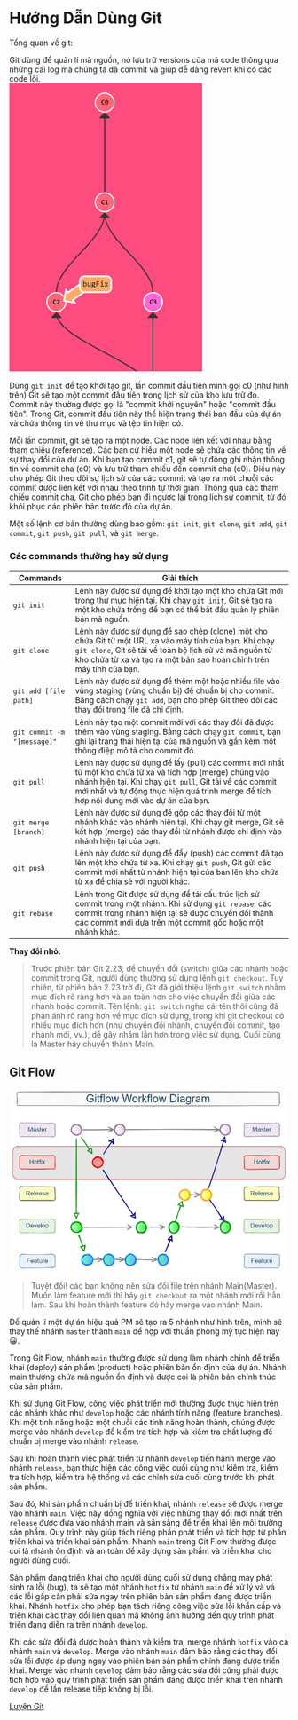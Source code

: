# Hướng Dẫn Dùng Git

Tổng quan về git:  

Git dùng để quản lí mã nguồn, nó lưu trữ versions của mã code thông qua những cái log mà chúng ta đã commit và giúp dễ dàng revert khi có các code lỗi.  
![alt text](./img/git.png)  

Dùng `git init` để tạo khởi tạo git, lần commit đầu tiên mình gọi c0 (như hình trên) Git sẽ tạo một commit đầu tiên trong lịch sử của kho lưu trữ đó. Commit này thường được gọi là "commit khởi nguyên" hoặc "commit đầu tiên". Trong Git, commit đầu tiên này thể hiện trạng thái ban đầu của dự án và chứa thông tin về thư mục và tệp tin hiện có. 

Mỗi lần commit, git sẽ tạo ra một node. Các node liên kết với nhau bằng tham chiếu (reference). Các bạn cứ hiểu một node sẽ chứa các thông tin về sự thay đổi của dự án. Khi bạn tạo commit c1, git sẽ tự động ghi nhận thông tin về commit cha (c0) và lưu trữ tham chiếu đến commit cha (c0). Điều này cho phép Git theo dõi sự lịch sử của các commit và tạo ra một chuỗi các commit được liên kết với nhau theo trình tự thời gian. Thông qua các tham chiếu commit cha, Git cho phép bạn đi ngược lại trong lịch sử commit, từ đó khôi phục các phiên bản trước đó của dự án.  

Một số lệnh cơ bản thường dùng bao gồm: `git init`, `git clone`, `git add`, `git commit`, `git push`, `git pull`, và `git merge`. 

### Các commands thường hay sử dụng

| Commands | Giải thích |
| --- | --- |
| `git init` | Lệnh này được sử dụng để khởi tạo một kho chứa Git mới trong thư mục hiện tại. Khi chạy `git init`, Git sẽ tạo ra một kho chứa trống để bạn có thể bắt đầu quản lý phiên bản mã nguồn. |
| `git clone` | Lệnh này được sử dụng để sao chép (clone) một kho chứa Git từ một URL xa vào máy tính của bạn. Khi chạy `git clone`, Git sẽ tải về toàn bộ lịch sử và mã nguồn từ kho chứa từ xa và tạo ra một bản sao hoàn chỉnh trên máy tính của bạn. |
| `git add [file path]` | Lệnh này được sử dụng để thêm một hoặc nhiều file vào vùng staging (vùng chuẩn bị) để chuẩn bị cho commit. Bằng cách chạy `git add`, bạn cho phép Git theo dõi các thay đổi trong file đã chỉ định. |
| `git commit -m "[message]"` | Lệnh này tạo một commit mới với các thay đổi đã được thêm vào vùng staging. Bằng cách chạy `git commit`, bạn ghi lại trạng thái hiện tại của mã nguồn và gắn kèm một thông điệp mô tả cho commit đó. |
| `git pull` | Lệnh này được sử dụng để lấy (pull) các commit mới nhất từ một kho chứa từ xa và tích hợp (merge) chúng vào nhánh hiện tại. Khi chạy `git pull`, Git tải về các commit mới nhất và tự động thực hiện quá trình merge để tích hợp nội dung mới vào dự án của bạn. |
| `git merge [branch]` | Lệnh này được sử dụng để gộp các thay đổi từ một nhánh khác vào nhánh hiện tại. Khi chạy git merge, Git sẽ kết hợp (merge) các thay đổi từ nhánh được chỉ định vào nhánh hiện tại của bạn. |
| `git push` | Lệnh này được sử dụng để đẩy (push) các commit đã tạo lên một kho chứa từ xa. Khi chạy `git push`, Git gửi các commit mới nhất từ nhánh hiện tại của bạn lên kho chứa từ xa để chia sẻ với người khác. |
| `git rebase` | Lệnh trong Git được sử dụng để tái cấu trúc lịch sử commit trong một nhánh. Khi sử dụng `git rebase`, các commit trong nhánh hiện tại sẽ được chuyển đổi thành các commit mới dựa trên một commit gốc hoặc một nhánh khác. |

**Thay đổi nhỏ:** 
>Trước phiên bản Git 2.23, để chuyển đổi (switch) giữa các nhánh hoặc commit trong Git, người dùng thường sử dụng lệnh `git checkout`. Tuy nhiên, từ phiên bản 2.23 trở đi, Git đã giới thiệu lệnh `git switch` nhằm mục đích rõ ràng hơn và an toàn hơn cho việc chuyển đổi giữa các nhánh hoặc commit. Tên lệnh: `git switch` nghe cái tên thôi cũng đã phản ánh rõ ràng hơn về mục đích sử dụng, trong khi git checkout có nhiều mục đích hơn (như chuyển đổi nhánh, chuyển đổi commit, tạo nhánh mới, vv.), dễ gây nhầm lẫn hơn trong việc sử dụng. Cuối cùng là Master hãy chuyển thành Main.  

## Git Flow  
![alt text](./img/gitflow-hotfix-branch-diagram.jpg)  
> Tuyệt đối! các bạn không nên sửa đổi file trên nhánh Main(Master). Muốn làm feature mới thì hãy `git checkout` ra một nhánh mới rồi hẳn làm. Sau khi hoàn thành feature đó hãy merge vào nhánh Main.  
 
Để quản lí một dự án hiệu quả PM sẽ tạo ra 5 nhánh như hình trên, mình sẽ thay thế nhánh `master` thành `main` để hợp với thuần phong mỹ tục hiện nay &#x1F600;.  

Trong Git Flow, nhánh `main` thường được sử dụng làm nhánh chính để triển khai (deploy) sản phẩm (product) hoặc phiên bản ổn định của dự án. Nhánh main thường chứa mã nguồn ổn định và được coi là phiên bản chính thức của sản phẩm.  

Khi sử dụng Git Flow, công việc phát triển mới thường được thực hiện trên các nhánh khác như `develop` hoặc các nhánh tính năng (feature branches). Khi một tính năng hoặc một chuỗi các tính năng hoàn thành, chúng được merge vào nhánh `develop` để kiểm tra tích hợp và kiểm tra chất lượng để chuẩn bị merge vào nhánh `release`.  

Sau khi hoàn thành việc phát triển từ nhánh `develop` tiến hành merge vào nhánh `release`, bạn thực hiện các công việc cuối cùng như kiểm tra, kiểm tra tích hợp, kiểm tra hệ thống và các chỉnh sửa cuối cùng trước khi phát sản phẩm.

Sau đó, khi sản phẩm chuẩn bị để triển khai, nhánh `release` sẽ được merge vào nhánh `main`. Việc này đồng nghĩa với việc những thay đổi mới nhất trên `release` được đưa vào nhánh main và sẵn sàng để triển khai lên môi trường sản phẩm. Quy trình này giúp tách riêng phần phát triển và tích hợp từ phần triển khai và triển khai sản phẩm. Nhánh `main` trong Git Flow thường được coi là nhánh ổn định và an toàn để xây dựng sản phẩm và triển khai cho người dùng cuối.  

Sản phẩm đang triển khai cho người dùng cuối sử dụng chẳng may phát sinh ra lỗi (bug), ta sẽ tạo một nhánh `hotfix` từ nhánh `main` để xử lý và vá các lỗi gấp cần phải sửa ngay trên phiên bản sản phẩm đang được triển khai. Nhánh `hotfix` cho phép bạn tách riêng công việc sửa lỗi khẩn cấp và triển khai các thay đổi liên quan mà không ảnh hưởng đến quy trình phát triển đang diễn ra trên nhánh `develop`.  

Khi các sửa đổi đã được hoàn thành và kiểm tra, merge nhánh `hotfix` vào cả nhánh `main` và `develop`. Merge vào nhánh `main` đảm bảo rằng các thay đổi sửa lỗi được áp dụng ngay vào phiên bản sản phẩm chính đang được triển khai. Merge vào nhánh `develop` đảm bảo rằng các sửa đổi cũng phải được tích hợp vào quy trình phát triển sản phẩm đang được triển khai trên nhánh `develop` để lần release tiếp không bị lỗi.



[Luyện Git](https://learngitbranching.js.org/)